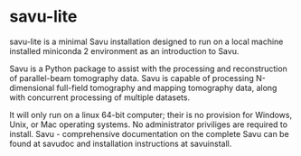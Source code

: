 # savu-lite

savu-lite is a minimal Savu installation designed to run on a local machine installed miniconda 2 environment as an introduction to Savu.

Savu is a Python package to assist with the processing and reconstruction of parallel-beam tomography data. Savu is capable of processing N-dimensional full-field tomography and mapping tomography data, along with concurrent processing of multiple datasets.

It will only run on a linux 64-bit computer; their is no provision for Windows, Unix, or Mac operating systems. No administrator priviliges are required to install.
Savu - comprehensive documentation on the complete Savu can be found at savudoc and installation instructions at savuinstall.

